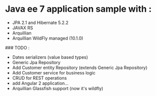# Java ee 7 application sample with :  

   * JPA 2.1 and Hibernate 5.2.2
   * JAVAX RS
   * Arquillian 
   * Arquillian WildFly managed (10.1.0)
   
   
### TODO : 
    
   * Dates serializers (value based types) 
   * Generic Jpa Repository
   * Add Customer entity Repository (extends Generic Jpa Repository)
   * Add Customer service for business logic
   * CRUD for REST operations
   * add Angular 2 application...
   * Arquillian Glassfish support (now it's wildfly)
